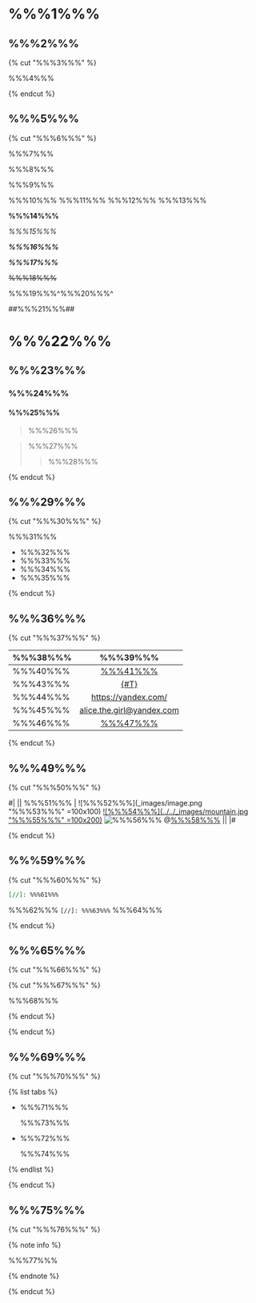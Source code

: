 # %%%1%%%

## %%%2%%%

{% cut "%%%3%%%" %}

%%%4%%%

{% endcut %}

## %%%5%%%

{% cut "%%%6%%%" %}

%%%7%%%

%%%8%%%

%%%9%%%

%%%10%%% %%%11%%% %%%12%%% %%%13%%%

**%%%14%%%**

_%%%15%%%_

**_%%%16%%%_**

_**%%%17%%%**_

~~%%%18%%%~~

%%%19%%%^%%%20%%%^

##%%%21%%%##

# %%%22%%%

## %%%23%%%

### %%%24%%%

#### %%%25%%%

> %%%26%%%

> %%%27%%%
>> %%%28%%%

{% endcut %}

## %%%29%%%

{% cut "%%%30%%%" %}

%%%31%%%

- %%%32%%%
- %%%33%%%
- %%%34%%%
- %%%35%%%

{% endcut %}

## %%%36%%%

{% cut "%%%37%%%" %}

| %%%38%%% | %%%39%%% |
| :------ | :-----: |
| %%%40%%% | [%%%41%%%](url "%%%42%%%") |
| %%%43%%% | [{#T}](./index.md) |
| %%%44%%% | <https://yandex.com/> |
| %%%45%%% | <alice.the.girl@yandex.com> |
| %%%46%%% | [%%%47%%%][1] |

{% endcut %}

## %%%49%%%

{% cut "%%%50%%%" %}

#|
|| %%%51%%% |
![%%%52%%%](_images/image.png "%%%53%%%" =100x100)
[![%%%54%%%](../../_images/mountain.jpg "%%%55%%%" =100x200)](https://yandex.com/images/search?text=mountain)
![%%%56%%%][image1]
@[%%%58%%%](video_id) ||
|#

{% endcut %}

## %%%59%%%

{% cut "%%%60%%%" %}

```markdown
[//]: %%%61%%%
```

%%%62%%% `[//]: %%%63%%%` %%%64%%%

{% endcut %}

## %%%65%%%

{% cut "%%%66%%%" %}

{% cut "%%%67%%%" %}

%%%68%%%

{% endcut %}

{% endcut %}

## %%%69%%%

{% cut "%%%70%%%" %}

{% list tabs %}

- %%%71%%%

  %%%73%%%

- %%%72%%%

  %%%74%%%

{% endlist %}

{% endcut %}

## %%%75%%%

{% cut "%%%76%%%" %}

{% note info %}

%%%77%%%

{% endnote %}

{% endcut %}

[1]: https://yandex.com/ "%%%48%%%"
[image1]: ../../_images/mountain.jpg "%%%57%%%"
